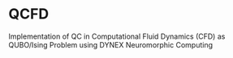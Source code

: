 # QCFD
Implementation of QC in Computational Fluid Dynamics (CFD) as QUBO/Ising Problem using DYNEX Neuromorphic Computing
